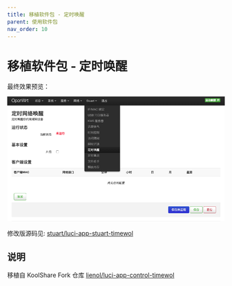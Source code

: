 ```yaml
---
title: 移植软件包 - 定时唤醒
parent: 使用软件包
nav_order: 10
---
```


# 移植软件包 - 定时唤醒

最终效果预览：

![Snipaste_2019-09-15_00-33-31.png](https://raw.githubusercontent.com/stuarthua/PicGo/master/oh-my-openwrt/Snipaste_2019-09-15_00-33-31.png)

修改版源码见: [stuart/luci-app-stuart-timewol](https://github.com/stuarthua/oh-my-openwrt/tree/master/stuart/luci-app-control-timewol)

## 说明

移植自 KoolShare Fork 仓库 [lienol/luci-app-control-timewol](https://github.com/Lienol/openwrt-package/blob/master/lienol/luci-app-control-timewol)